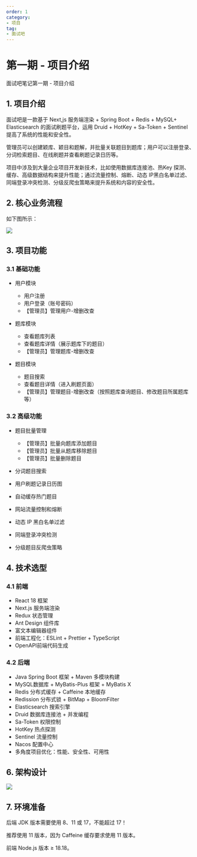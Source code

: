 ```yaml
---
order: 1
category: 
- 项目
tag: 
- 面试吧
---
```


# 第一期 - 项目介绍

面试吧笔记第一期 - 项目介绍

## 1. 项目介绍

面试吧是一款基于 Next,js 服务端渲染 + Spring Boot + Redis + MySQL+ Elasticsearch 的面试刷题平台，运用 Druid + HotKey + Sa-Token + Sentinel 提高了系统的性能和安全性。

管理员可以创建颖库、颖目和题解，并批量关联题目到题库；用户可以注册登录、分词检索题目、在线刷题并查看刷题记录日历等。

<!-- more -->

项目中涉及到大量企业项目开发新技术，比如使用数据库连接池、热Key 探测、缓存、高级数据结构来提升性能；通过流量控制、熔断、动态 IP黑白名单过滤、同端登录冲突检测、分级反爬虫策略来提升系统和内容的安全性。

## 2. 核心业务流程

如下图所示：

![](https://cloud.braumace.cn/f/a7kCo/1.1%20%E6%A0%B8%E5%BF%83%E4%B8%9A%E5%8A%A1%E6%B5%81%E7%A8%8B.png)

## 3. 项目功能

### 3.1 基础功能

- 用户模块
  - 用户注册
  - 用户登录（账号密码）
  - 【管理员】管理用户-增删改查

- 题库模块
  - 查看题库列表
  - 查看题库详情（展示题库下的题目）
  - 【管理员】管理题库-增删改查

- 题目模块
  - 题目搜索
  - 查看题目详情（进入刷题页面）
  - 【管理员】管理题目-增删改查（按照题库查询题目、修改题目所属题库等）

### 3.2 高级功能

- 题目批量管理

  - 【管理员】批量向题库添加题目
  - 【管理员】批量从题库移除题目
  - 【管理员】批量删除题目

- 分词题目搜索

- 用户刷题记录日历图

- 自动缓存热门题目

- 网站流量控制和熔断

- 动态 IP 黑白名单过滤

- 同端登录冲突检测

- 分级题目反爬虫策略

## 4. 技术选型

### 4.1 前端

- React 18 框架
- Next.js 服务端渲染
- Redux 状态管理
- Ant Design 组件库
- 富文本编辑器组件
- 前端工程化：ESLint + Prettier + TypeScript
- OpenAPI前端代码生成

### 4.2 后端

- Java Spring Boot 框架 + Maven 多模块构建
- MySQL数据库 + MyBatis-Plus 框架 + MyBatis X
- Redis 分布式缓存 + Caffeine 本地缓存
- Redission 分布式锁 + BitMap + BloomFilter
- Elasticsearch 搜索引擎
- Druid 数据库连接池 + 并发编程
- Sa-Token 权限控制
- HotKey 热点探测
- Sentinel 流量控制
- Nacos 配置中心
- 多角度项目优化：性能、安全性、可用性

## 6. 架构设计

![](https://cloud.braumace.cn/f/6k0Uw/1.2%20%E6%9E%B6%E6%9E%84%E8%AE%BE%E8%AE%A1.png)

## 7. 环境准备

后端 JDK 版本需要使用 8、11 或 17，不能超过 17！

推荐使用 11 版本，因为 Caffeine 缓存要求使用 11 版本。

前端 Node.js 版本 $\geq$ 18.18。
